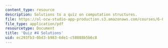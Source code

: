 ```yaml
---
content_type: resource
description: Solutions to a quiz on computation structures.
file: https://ol-ocw-studio-app-production.s3.amazonaws.com/courses/6-004-computation-structures-spring-2009/ec293fb30bd3b9836de1c58888b5b6c8_MIT6_004s09_quiz04_sol.pdf
file_type: application/pdf
resourcetype: Document
title: 'Quiz #4 Solutions'
uid: ec293fb3-0bd3-b983-6de1-c58888b5b6c8
---
```

